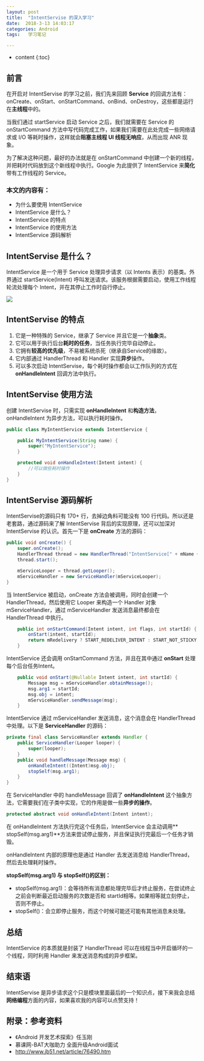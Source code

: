 ```yaml
---
layout: post
title:  "IntentServise 的深入学习"
date:  2018-3-13 14:03:17
categories: Android
tags:   学习笔记

---
```

* content
{:toc}



## 前言


在开启对 IntentServise 的学习之前，我们先来回顾 **Service** 的回调方法有：onCreate、onStart、onStartCommand、onBind、onDestroy，这些都是运行在**主线程**中的。

当我们通过 startService 启动 Service 之后，我们就需要在 Service 的 onStartCommand 方法中写代码完成工作，如果我们需要在此处完成一些网络请求或 I/O 等耗时操作，这样就会**阻塞主线程 UI 线程无响应**，从而出现 ANR 现象。

为了解决这种问题，最好的办法就是在 onStartCommand 中创建一个新的线程，并把耗时代码放到这个新线程中执行。Google 为此提供了 IntentService 来**简化**带有工作线程的 Service。
​
### 本文的内容有：
- 为什么要使用 IntentService
- IntentService 是什么？
- IntentService 的特点
- IntentService 的使用方法
- IntentService 源码解析

## IntentServise 是什么？

IntentService 是一个用于 Service 处理异步请求（以 Intents 表示）的基类。外界通过 startService(Intent) 呼叫发送请求。该服务根据需要启动，使用工作线程轮流处理每个 Intent，并在其停止工作时自行停止。

![](https://i.imgur.com/gNo6VcP.png)

## IntentServise 的特点

1. 它是一种特殊的 Service，继承了 Service 并且它是一个**抽象**类。
2. 它可以用于执行后台**耗时的任务**，当任务执行完毕自动停止。
3. 它拥有**较高的优先级**，不易被系统杀死（继承自Service的缘故）。
4. 它内部通过 HandlerThread 和 Handler 实现**异步**操作。
5. 可以多次启动 IntentServise，每个耗时操作都会以工作队列的方式在 **onHandleIntent** 回调方法中执行。

## IntentServise 使用方法

创建 IntentServise 时，只需实现 **onHandleIntent** 和**构造方法**，onHandleIntent 为异步方法，可以执行耗时操作。

```java
public class MyIntentService extends IntentService {

    public MyIntentService(String name) {
        super("MyIntentService");
    }

    protected void onHandleIntent(Intent intent) {
        //可以做些耗时操作
    }
}
```
## IntentServise 源码解析

IntentServise的源码只有 170+ 行，去掉边角料可能没有 100 行代码。所以还是老套路，通过源码来了解 IntentServise 背后的实现原理，还可以加深对 IntentServise 的认识。首先一下是 **onCreate** 方法的源码：
```java
public void onCreate() {
    super.onCreate();
    HandlerThread thread = new HandlerThread("IntentService[" + mName + "]");
    thread.start();

    mServiceLooper = thread.getLooper();
    mServiceHandler = new ServiceHandler(mServiceLooper);
}
```
当 IntentService 被启动，onCreate 方法会被调用，同时会创建一个 HandlerThread，然后使用它 Looper 来构造一个 Handler 对象 mServiceHandler，通过 mServiceHandler 发送消息最终都会在 HandlerThread 中执行。
```java
    public int onStartCommand(Intent intent, int flags, int startId) {
        onStart(intent, startId);
        return mRedelivery ? START_REDELIVER_INTENT : START_NOT_STICKY;
    }
```
IntentService 还会调用 onStartCommand 方法，并且在其中通过 **onStart** 处理每个后台任务Intent。
```java
    public void onStart(@Nullable Intent intent, int startId) {
        Message msg = mServiceHandler.obtainMessage();
        msg.arg1 = startId;
        msg.obj = intent;
        mServiceHandler.sendMessage(msg);
    }
```
IntentService 通过 mServiceHandler 发送消息，这个消息会在 HandlerThread中处理。以下是 **ServiceHandler** 的源码：
```java
private final class ServiceHandler extends Handler {
    public ServiceHandler(Looper looper) {
        super(looper);
    }
    public void handleMessage(Message msg) {
        onHandleIntent((Intent)msg.obj);
        stopSelf(msg.arg1);
    }
}
```
在 ServiceHandler 中的 handleMessage 回调了 **onHandleIntent** 这个抽象方法，它需要我们在子类中实现，它的作用是做一些**异步的操作**。
```java
protected abstract void onHandleIntent(Intent intent);
```
在 onHandleIntent 方法执行完这个任务后，IntentService 会主动调用** stopSelf(msg.arg1)**方法来尝试停止服务，并且保证执行完最后一个任务才销毁。

onHandleIntent 内部的原理也是通过 Handler 去发送消息给 HandlerThread，然后去处理耗时操作。

**stopSelf(msg.arg1) 与 stopSelf()的区别：**
- stopSelf(msg.arg1)：会等待所有消息都处理完毕后才终止服务，在尝试终止之前会判断最近启动服务的次数是否和 startId相等。如果相等就立刻停止，否则不停止。
- stopSelf()：会立即停止服务，而这个时候可能还可能有其他消息未处理。

## 总结

IntentService 的本质就是封装了 HandlerThread 可以在线程当中开启循环的一个线程，同时利用 Handler 来发送消息构成的异步框架。

 
## 结束语

IntentServise 是异步请求这个只是模块里面最后的一个知识点，接下来我会总结**网络编程**方面的内容，如果喜欢我的内容可以点赞支持！

## 附录：参考资料

- 《Android 开发艺术探索》任玉刚
- 慕课网-BAT大咖助力 全面升级Android面试
- http://www.jb51.net/article/76490.htm



